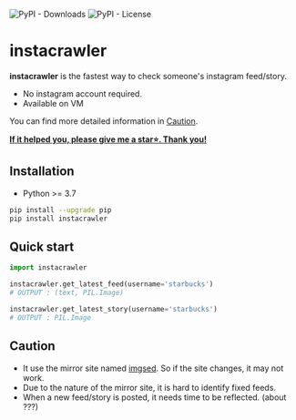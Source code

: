 ![PyPI - Downloads](https://img.shields.io/pypi/dm/instacrawler)
![PyPI - License](https://img.shields.io/pypi/l/instacrawler?color=blue)

# instacrawler
**instacrawler** is the fastest way to check someone's instagram feed/story.
- No instagram account required.
- Available on VM

You can find more detailed information in [Caution](#caution).

**<ins>If it helped you, please give me a star⭐️. Thank you!</ins>**


## Installation
- Python >= 3.7
```bash
pip install --upgrade pip
pip install instacrawler
```

## Quick start
```py
import instacrawler

instacrawler.get_latest_feed(username='starbucks')
# OUTPUT : (text, PIL.Image)

instacrawler.get_latest_story(username='starbucks')
# OUTPUT : PIL.Image
```

## Caution
- It use the mirror site named [imgsed](https://imgsed.com/). So if the site changes, it may not work.
- Due to the nature of the mirror site, it is hard to identify fixed feeds.
- When a new feed/story is posted, it needs time to be reflected. (about ???)
